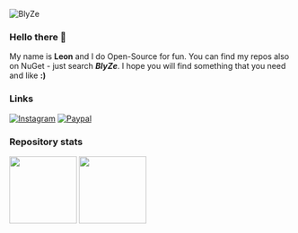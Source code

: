 ![BlyZe](https://user-images.githubusercontent.com/95288041/198973742-97289725-4026-4202-bf6d-3c9068c54d56.svg)

### Hello there 👋

My name is **Leon** and I do Open-Source for fun. You can find my repos also on NuGet - just search ***BlyZe***. I hope you will find something that you need and like **:)**

### Links

[![Instagram](https://img.shields.io/badge/Instagram-E4405F?style=for-the-badge&logo=instagram&logoColor=white)](https://www.instagram.com/derechteblyzeee/)
[![Paypal](https://img.shields.io/badge/PayPal-00457C?style=for-the-badge&logo=paypal&logoColor=white)](https://www.paypal.com/donate/?hosted_button_id=N9S3FT7EAV982)

### Repository stats

<div>
  <img height="120px" src="https://github-readme-stats.vercel.app/api?username=blyzeyt&theme=nord&show_icons=true&hide_title=true&hide_border=true&hide_rank=true&include_all_commits=true&count_private=true&line_height=21">
  <img height="120px" src="https://github-readme-stats.vercel.app/api/top-langs/?username=blyzeyt&theme=nord&&hide_title=true&hide_border=true&layout=compact&langs_count=3">
</div>
